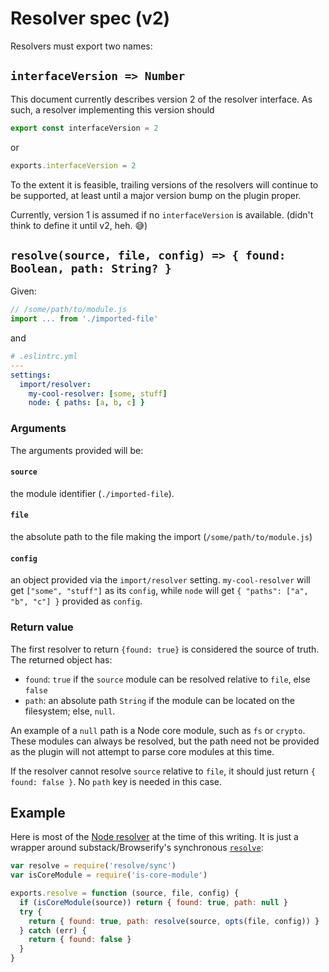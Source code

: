 # Resolver spec (v2)

Resolvers must export two names:

## `interfaceVersion => Number`

This document currently describes version 2 of the resolver interface. As such, a resolver implementing this version should

```js
export const interfaceVersion = 2
```

or

```js
exports.interfaceVersion = 2
```

To the extent it is feasible, trailing versions of the resolvers will continue to be supported, at least until a major version bump on the plugin proper.

Currently, version 1 is assumed if no `interfaceVersion` is available. (didn't think to define it until v2, heh. 😅)

<!-- lint disable maximum-heading-length -->

## `resolve(source, file, config) => { found: Boolean, path: String? }`

Given:

```js
// /some/path/to/module.js
import ... from './imported-file'
```

and

```yaml
# .eslintrc.yml
---
settings:
  import/resolver:
    my-cool-resolver: [some, stuff]
    node: { paths: [a, b, c] }
```

### Arguments

The arguments provided will be:

#### `source`

the module identifier (`./imported-file`).

#### `file`

the absolute path to the file making the import (`/some/path/to/module.js`)

#### `config`

an object provided via the `import/resolver` setting. `my-cool-resolver` will get `["some", "stuff"]` as its `config`, while
`node` will get `{ "paths": ["a", "b", "c"] }` provided as `config`.

### Return value

The first resolver to return `{found: true}` is considered the source of truth. The returned object has:

- `found`: `true` if the `source` module can be resolved relative to `file`, else `false`
- `path`: an absolute path `String` if the module can be located on the filesystem; else, `null`.

An example of a `null` path is a Node core module, such as `fs` or `crypto`. These modules can always be resolved, but the path need not be provided as the plugin will not attempt to parse core modules at this time.

If the resolver cannot resolve `source` relative to `file`, it should just return `{ found: false }`. No `path` key is needed in this case.

## Example

Here is most of the [Node resolver] at the time of this writing. It is just a wrapper around substack/Browserify's synchronous [`resolve`]:

```js
var resolve = require('resolve/sync')
var isCoreModule = require('is-core-module')

exports.resolve = function (source, file, config) {
  if (isCoreModule(source)) return { found: true, path: null }
  try {
    return { found: true, path: resolve(source, opts(file, config)) }
  } catch (err) {
    return { found: false }
  }
}
```

[Node resolver]: https://github.com/import-js/eslint-plugin-import/blob/main/resolvers/node/index.js
[`resolve`]: https://www.npmjs.com/package/resolve
